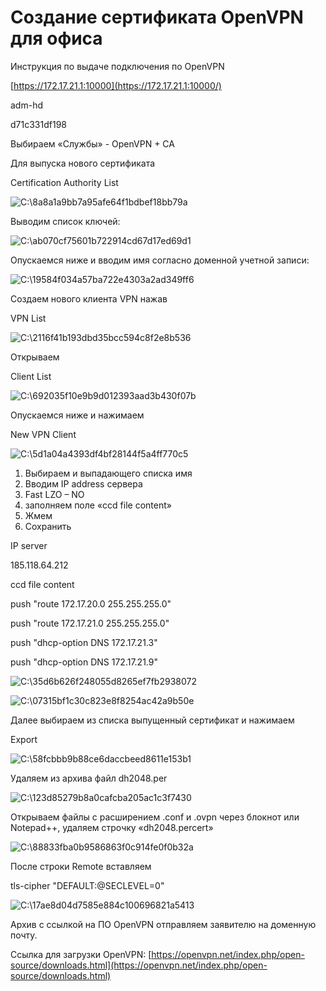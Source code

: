# Создание сертификата OpenVPN для офиса

Инструкция по выдаче подключения по OpenVPN

[https://172.17.21.1:10000](https://172.17.21.1:10000/)

adm-hd

d71c331df198

Выбираем «Службы» - OpenVPN + CA

Для выпуска нового сертификата

Certification Authority List

![C:\8a8a1a9bb7a95afe64f1bdbef18bb79a](../.gitbook/assets/0%20%283%29.png)

Выводим список ключей:

![C:\ab070cf75601b722914cd67d17ed69d1](../.gitbook/assets/1%20%287%29.png)

Опускаемся ниже и вводим имя согласно доменной учетной записи:

![C:\19584f034a57ba722e4303a2ad349ff6](../.gitbook/assets/2%20%282%29.png)

Создаем нового клиента VPN нажав

VPN List

![C:\2116f41b193dbd35bcc594c8f2e8b536](../.gitbook/assets/3%20%281%29.png)

Открываем

Client List

![C:\692035f10e9b9d012393aad3b430f07b](../.gitbook/assets/4%20%284%29.png)

Опускаемся ниже и нажимаем

New VPN Client

![C:\5d1a04a4393df4bf28144f5a4ff770c5](../.gitbook/assets/5%20%282%29.png)

1. Выбираем и выпадающего списка имя
2. Вводим IP address сервера
3. Fast LZO – NO
4. заполняем поле «ccd file content»
5. Жмем
6. Сохранить

IP server

185.118.64.212

ccd file content

push "route 172.17.20.0 255.255.255.0"

push "route 172.17.21.0 255.255.255.0"

push "dhcp-option DNS 172.17.21.3"

push "dhcp-option DNS 172.17.21.9"

![C:\35d6b626f248055d8265ef7fb2938072](../.gitbook/assets/6%20%281%29.png)

![C:\07315bf1c30c823e8f8254ac42a9b50e](../.gitbook/assets/7%20%281%29.png)

Далее выбираем из списка выпущенный сертификат и нажимаем

Export

![C:\58fcbbb9b88ce6daccbeed8611e153b1](../.gitbook/assets/8.png)

Удаляем из архива файл dh2048.per

![C:\123d85279b8a0cafcba205ac1c3f7430](../.gitbook/assets/9%20%283%29.png)

Открываем файлы с расширением .conf и .ovpn через блокнот или Notepad++,  удаляем строчку «dh2048.percert»

![C:\88833fba0b9586863f0c914fe0f0b32a](../.gitbook/assets/10%20%281%29.png)

После строки Remote вставляем 

tls-cipher "DEFAULT:@SECLEVEL=0"

![C:\17ae8d04d7585e884c100696821a5413](../.gitbook/assets/11.png)

Архив с ссылкой на ПО OpenVPN отправляем заявителю на доменную почту.

Ссылка для загрузки OpenVPN: [https://openvpn.net/index.php/open-source/downloads.html](https://openvpn.net/index.php/open-source/downloads.html)

